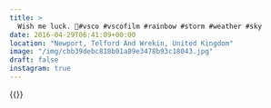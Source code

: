 ```yaml
---
title: >
  Wish me luck. 💫#vsco #vscofilm #rainbow #storm #weather #sky
date: 2016-04-29T06:41:09+00:00
location: "Newport, Telford And Wrekin, United Kingdom"
image: "/img/cbb39debc818b01a89e3478b93c18043.jpg"
draft: false
instagram: true
---
```


{{<photo src="/img/cbb39debc818b01a89e3478b93c18043.jpg">}}
